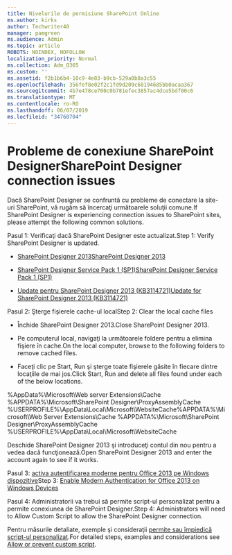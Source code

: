 ```yaml
---
title: Nivelurile de permisiune SharePoint Online
ms.author: kirks
author: Techwriter40
manager: pamgreen
ms.audience: Admin
ms.topic: article
ROBOTS: NOINDEX, NOFOLLOW
localization_priority: Normal
ms.collection: Adm_O365
ms.custom: ''
ms.assetid: f2b1b6b4-10c9-4e83-b9cb-529a0b8a3c55
ms.openlocfilehash: 356fef8e02f2c1fd9d209c68194685bb0acaa367
ms.sourcegitcommit: 4b7e478ce700c0b781efec3857ac4dce5bdf00c6
ms.translationtype: MT
ms.contentlocale: ro-RO
ms.lasthandoff: 06/07/2019
ms.locfileid: "34760704"
---
```

# <a name="sharepoint-designer-connection-issues"></a><span data-ttu-id="79aca-102">Probleme de conexiune SharePoint Designer</span><span class="sxs-lookup"><span data-stu-id="79aca-102">SharePoint Designer connection issues</span></span> 

<span data-ttu-id="79aca-103">Dacă SharePoint Designer se confruntă cu probleme de conectare la site-uri SharePoint, vă rugăm să încercaţi următoarele soluţii comune.</span><span class="sxs-lookup"><span data-stu-id="79aca-103">If SharePoint Designer is experiencing connection issues to SharePoint sites, please attempt the following common solutions.</span></span>

<span data-ttu-id="79aca-104">Pasul 1: Verificaţi dacă SharePoint Designer este actualizat.</span><span class="sxs-lookup"><span data-stu-id="79aca-104">Step 1: Verify SharePoint Designer is updated.</span></span>

- [<span data-ttu-id="79aca-105">SharePoint Designer 2013</span><span class="sxs-lookup"><span data-stu-id="79aca-105">SharePoint Designer 2013</span></span>](https://www.microsoft.com/download/details.aspx?id=35491)

- [<span data-ttu-id="79aca-106">SharePoint Designer Service Pack 1 (SP1)</span><span class="sxs-lookup"><span data-stu-id="79aca-106">SharePoint Designer Service Pack 1 (SP1)</span></span>](https://support.microsoft.com/help/2817441/description-of-microsoft-sharepoint-designer-2013-service-pack-1-sp1)

- [<span data-ttu-id="79aca-107">Update pentru SharePoint Designer 2013 (KB3114721)</span><span class="sxs-lookup"><span data-stu-id="79aca-107">Update for SharePoint Designer 2013 (KB3114721)</span></span>](https://support.microsoft.com/help/3114721/august-2-2016-update-for-sharepoint-designer-2013-kb3114721)

<span data-ttu-id="79aca-108">Pasul 2: Şterge fişierele cache-ul local</span><span class="sxs-lookup"><span data-stu-id="79aca-108">Step 2: Clear the local cache files</span></span>

- <span data-ttu-id="79aca-109">Închide SharePoint Designer 2013.</span><span class="sxs-lookup"><span data-stu-id="79aca-109">Close SharePoint Designer 2013.</span></span>

- <span data-ttu-id="79aca-110">Pe computerul local, navigaţi la următoarele foldere pentru a elimina fişiere în cache.</span><span class="sxs-lookup"><span data-stu-id="79aca-110">On the local computer, browse to the following folders to remove cached files.</span></span>

- <span data-ttu-id="79aca-111">Faceţi clic pe Start, Run şi şterge toate fişierele găsite în fiecare dintre locaţiile de mai jos.</span><span class="sxs-lookup"><span data-stu-id="79aca-111">Click Start, Run and delete all files found under each of the below locations.</span></span>

<span data-ttu-id="79aca-112">%AppData%\Microsoft\Web server Extensions\Cache %APPDATA%\Microsoft\SharePoint Designer\ProxyAssemblyCache %USERPROFILE%\AppData\Local\Microsoft\WebsiteCache</span><span class="sxs-lookup"><span data-stu-id="79aca-112">%APPDATA%\Microsoft\Web Server Extensions\Cache %APPDATA%\Microsoft\SharePoint Designer\ProxyAssemblyCache %USERPROFILE%\AppData\Local\Microsoft\WebsiteCache</span></span>

<span data-ttu-id="79aca-113">Deschide SharePoint Designer 2013 şi introduceţi contul din nou pentru a vedea dacă funcţionează.</span><span class="sxs-lookup"><span data-stu-id="79aca-113">Open SharePoint Designer 2013 and enter the account again to see if it works.</span></span>

<span data-ttu-id="79aca-114">Pasul 3: [activa autentificarea moderne pentru Office 2013 pe Windows dispozitive](https://docs.microsoft.com/office365/admin/security-and-compliance/enable-modern-authentication?redirectSourcePath=/article/Enable-Modern-Authentication-for-Office-2013-on-Windows-devices-7dc1c01a-090f-4971-9677-f1b192d6c910&view=o365-worldwide)</span><span class="sxs-lookup"><span data-stu-id="79aca-114">Step 3: [Enable Modern Authentication for Office 2013 on Windows Devices](https://docs.microsoft.com/office365/admin/security-and-compliance/enable-modern-authentication?redirectSourcePath=/article/Enable-Modern-Authentication-for-Office-2013-on-Windows-devices-7dc1c01a-090f-4971-9677-f1b192d6c910&view=o365-worldwide)</span></span>

<span data-ttu-id="79aca-115">Pasul 4: Administratorii va trebui să permite script-ul personalizat pentru a permite conexiunea de SharePoint Designer.</span><span class="sxs-lookup"><span data-stu-id="79aca-115">Step 4: Administrators will need to Allow Custom Script to allow the SharePoint Designer connection.</span></span>

<span data-ttu-id="79aca-116">Pentru măsurile detaliate, exemple şi consideraţii [permite sau împiedică script-ul personalizat](https://docs.microsoft.com/sharepoint/allow-or-prevent-custom-script).</span><span class="sxs-lookup"><span data-stu-id="79aca-116">For detailed steps, examples and considerations see [Allow or prevent custom script](https://docs.microsoft.com/sharepoint/allow-or-prevent-custom-script).</span></span>


